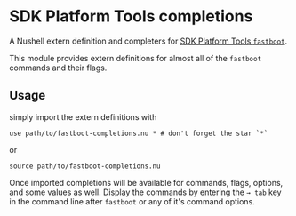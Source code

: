 # SDK Platform Tools completions

A Nushell extern definition and completers for [SDK Platform Tools `fastboot`](https://developer.android.com/tools/releases/platform-tools).


This module provides extern definitions for almost all of the `fastboot` commands and their flags.

## Usage

simply import the extern definitions with

```nu
use path/to/fastboot-completions.nu * # don't forget the star `*`
```

or

```nu
source path/to/fastboot-completions.nu
```

Once imported completions will be available for commands, flags, options, and some values as well.
Display the commands by entering the `→ tab` key in the command line after `fastboot` or any of it's command options.

